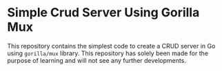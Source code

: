 # Simple Crud Server Using Gorilla Mux

This repository contains the simplest code to create a CRUD server in Go using `gorilla/mux` library. This repository has solely been made for the purpose of learning and will not see any further developments.